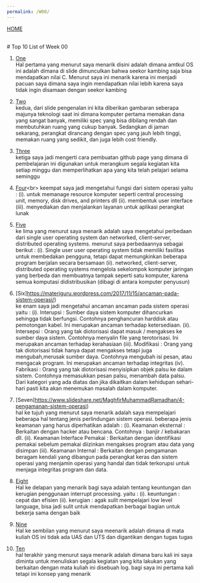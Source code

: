 ```yaml
---
permalink: /W00/
---
```

[HOME](../)

<br>
# Top 10 List of Week 00

1. [One](https://github.com/UI-FASILKOM-OS/SistemOperasi/blob/master/Slides/os00.pdf)<br>
Hal pertama yang menurut saya menarik disini adalah dimana amtkul OS ini adalah dimana di slide
dimunculkan bahwa seekor kambing saja bisa mendapatkan nilai C. Menurut saya ini menarik karena
ini menjadi pacuan saya dimana saya ingin mendapatkan nilai lebih karena saya tidak ingin
disamaan dengan seekor kambing

2. [Two](https://github.com/UI-FASILKOM-OS/SistemOperasi/blob/master/Slides/os00.pdf)<br>
kedua, dari slide pengenalan ini kita diberikan gambaran seberapa majunya teknologi saat ini
dimana komputer pertama memakan dana yang sangat banyak, memiliki spec yang bisa dibilang rendah
dan membutuhkan ruang yang cukup banyak. Sedangkan di jaman sekarang, perangkat dirancang dengan
spec yang jauh lebih tinggi, memakan ruang yang sedikit, dan juga lebih cost friendly.

3. [Three](https://github.com/UI-FASILKOM-OS/SistemOperasi/blob/master/Slides/os00.pdf)<br>
ketiga saya jadi mengerti cara pembuatan github page yang dimana di pembelajaran ini digunakan
untuk merangkum segala kegiatan kita setiap minggu dan memperlihatkan apa yang kita telah
pelajari selama seminggu

4. [Four](https://homepage.cs.uri.edu/faculty/wolfe/book/Readings/Reading07.htm#:~:text=An%20operating%20system%20has%20three,provide%20services%20for%20applications%20software.&text=Thus%20you%20both%20establish%20a%20user%20interface%20and%20execute%20software.)<br>
keempat saya jadi mengetahui fungsi dari sistem operasi yaitu :
    (i). untuk memanage resource komputer seperti central processing unit, memory, disk drives, and printers dll
    (ii). membentuk user interface
    (iii). menyediakan dan menjalankan layanan untuk aplikasi perangkat lunak

5. [Five](https://en.wikipedia.org/wiki/Operating_system)<br>
ke lima yang menurut saya menarik adalah saya mengetahui perbedaan dari single user
operating system dan networked, client-server, distributed operating systems. menurut saya perbedaannya sebagai berikut :
  (i). Single user user operating system tidak memiliki fasilitas untuk membedakan pengguna, 
  tetapi dapat memungkinkan beberapa program berjalan secara bersamaan
  (ii). networked, client-server, distributed operating systems mengelola sekelompok komputer 
  jaringan yang berbeda dan 
  membuatnya tampak seperti satu komputer, karena semua komputasi didistribusikan (dibagi di antara komputer penyusun)

6. [Six]https://materiguru.wordpress.com/2017/11/15/ancaman-pada-sistem-operasi/)<br>
ke enam saya jadi mengetahui ancaman ancaman pada sistem operasi yaitu :
  (i). Interupsi : Sumber daya sistem komputer dihancurkan sehingga tidak berfungsi. Contohnya penghancuran 
  harddisk atau pemotongan kabel. Ini merupakan ancaman terhadap ketersediaan.
  (ii). Intersepsi : Orang yang tak diotorisasi dapat masuk / mengakses ke sumber daya sistem. Contohnya menyalin 
  file yang terotorisasi. Ini merupakan ancaman terhadap kerahasiaan
  (iii). Modifikasi : Orang yang tak diotorisasi tidak hanya dapat mengakses tetapi juga mengubah,merusak sumber daya. 
  Contohnya mengubah isi pesan, atau mengacak program. Ini merupakan ancaman terhadap integritas
  (iv). Fabrikasi : Orang yang tak diotorisasi menyisipkan objek palsu ke dalam sistem. Contohnya memasukkan pesan palsu, 
  menambah data palsu. Dari kategori yang ada diatas dan jika dikaitkan dalam kehidupan sehari-hari pasti kita akan 
  menemukan masalah dalam komputer.

7. [Seven]https://www.slideshare.net/MaghfirMuhammadRamadhan/4-pengamanan-sistem-operasi)<br>
hal ke tujuh yang menurut saya menarik adalah saya mempelajari beberapa hal tentang jenis perlindungan sistem operasi.
beberapa jenis keamanan yang harus diperhatikan adalah :
  (i). Keamanan eksternal : Berkaitan dengan hacker atau bencana. Contohnya : banjir / kebakaran dll.
  (ii). Keamanan Interface Pemakai : Berkaitan dengan identifikasi pemakai sebelum pemakai diizinkan mengakses program atau data yang
  disimpan
  (iii). Keamanan Internal : Berkaitan dengan pengamanan beragam kendali yang dibangun pada perangkat keras dan sistem operasi yang menjamin
  operasi yang handal dan tidak terkorupsi untuk menjaga integritas program dan data.

8. [Eight](http://inputoutput5822.weebly.com/interrupt-driven-io.html)<br>
Hal ke delapan yang menarik bagi saya adalah tentang keuntungan dan kerugian penggunaan interrupt
processing. yaitu : 
  (i). keuntungan : cepat dan efisien
  (ii). kerugian : agak sulit mempelajari low level language, bisa jadi sulit untuk mendapatkan berbagai bagian untuk bekerja sama dengan baik

9. [Nine](https://github.com/UI-FASILKOM-OS/SistemOperasi/blob/master/Slides/os00.pdf)<br>
Hal ke sembilan yang menurut saya meenarik adalah dimana di mata kuliah OS ini tidak ada UAS dan UTS dan digantikan dengan tugas tugas

10. [Ten](https://github.com/UI-FASILKOM-OS/SistemOperasi/blob/master/Slides/os00.pdf)<br>
hal terakhir yang  menurut saya menarik adalah dimana baru kali ini saya diminta untuk menuliskan segala kegiatan yang kita lakukan yang berkaitan
dengan mata kuliah ini disebuah log. bagi saya ini pertama kali tetapi ini konsep yang menarik
